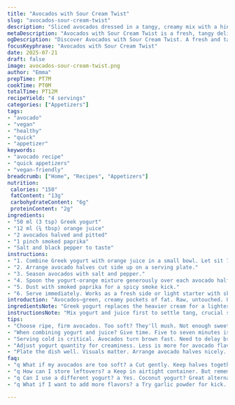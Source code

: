 ```yaml
---
title: "Avocados with Sour Cream Twist"
slug: "avocados-sour-cream-twist"
description: "Sliced avocados dressed in a tangy, creamy mix with a hint of orange juice and smoked paprika. A simple, fresh starter or side that’s quick to whip up. Uses Greek yogurt instead of cream for a lighter taste, and lime swapped for orange juice for a subtle sweet note. A sprinkle of smoked paprika adds a smoky edge. Ready in 12 minutes, serves four, gluten-free, vegan adjustable."
metaDescription: "Avocados with Sour Cream Twist is a fresh, tangy delight. Quick to prepare, a unique starter. Perfect for any gathering."
ogDescription: "Discover Avocados with Sour Cream Twist. A fresh and tangy treat. Quick, easy, and perfect for any meal. A delightful starter!"
focusKeyphrase: "Avocados with Sour Cream Twist"
date: 2025-07-21
draft: false
image: avocados-sour-cream-twist.png
author: "Emma"
prepTime: PT7M
cookTime: PT0M
totalTime: PT12M
recipeYield: "4 servings"
categories: ["Appetizers"]
tags:
- "avocado"
- "vegan"
- "healthy"
- "quick"
- "appetizer"
keywords:
- "avocado recipe"
- "quick appetizers"
- "vegan-friendly"
breadcrumb: ["Home", "Recipes", "Appetizers"]
nutrition: 
 calories: "150"
 fatContent: "13g"
 carbohydrateContent: "6g"
 proteinContent: "2g"
ingredients:
- "50 ml (3 tsp) Greek yogurt"
- "12 ml (¾ tbsp) orange juice"
- "2 avocados halved and pitted"
- "1 pinch smoked paprika"
- "Salt and black pepper to taste"
instructions:
- "1. Combine Greek yogurt with orange juice in a small bowl. Let sit 7 minutes to let flavors mingle."
- "2. Arrange avocado halves cut side up on a serving plate."
- "3. Season avocados with salt and pepper."
- "4. Spoon the yogurt-orange mixture generously over each avocado half."
- "5. Dust with smoked paprika for a spicy smoke kick."
- "6. Serve immediately. Works as a fresh side or light starter with skewers or grilled veggies."
introduction: "Avocados—green, creamy pockets of fat. Raw, untouched. Quick fix for anyone wanting a touch of luxury without fuss. No frying, just slicing. Simplicity at its core. Now, swap lime for orange juice, something sweeter, a twist unexpected. Greek yogurt steps in for heavy cream; lighter, tangier, with a bit of protein. Smoked paprika sneaks in, smoky, earthy, a little rebel. Mix, wait a few, layers form. No recipes, no measuring, just approximation. Salt and pepper sharpen the dull edges. Avocado meets new friends, redefined. Serve cold, a cool reprieve in a diet that needs no fire, just chill and thrill. Four plates, four smiles; in minutes, done."
ingredientsNote: "Greek yogurt replaces the heavier cream for a lighter, tangier profile that balances richness without overwhelming. Orange juice cuts acidity with a mild sweetness versus lime's sharpness, changing the flavor axis. Smoked paprika is not traditional but adds unexpected warmth and slight smokiness, lending depth without heat. Avocados must be ripe but firm—otherwise the base turns mushy and flavor blander. Salt anchors all flavors while freshly ground pepper wakes the palate. Adjust yogurt quantity to your creaminess preference; too much can drown avocado’s subtlety. Using fresh orange juice avoids bitterness and artificial notes. Consider fresh herbs like cilantro or chives if wanting more complexity."
instructionsNote: "Mix yogurt and juice first to settle tang, crucial since the orange juice’s bright flavors need time to meld with creamy yogurt. Let rest at least 5-7 minutes. Meanwhile, prep avocado halves, remove pits carefully to keep flesh intact. Season each half with salt and pepper individually for balanced taste; done before dressing to prevent bland spots. Use a spoon to dollop dressed mixture; avoid spreading to retain texture contrast. Finishing touch of smoked paprika sprinkled evenly not stirred in for visual pop and bite. Serve cold immediately to prevent avocado browning; if needed, cover with plastic wrap touching the surface to minimize oxidation. Great with skewers or grilled veggies on side, quick assembly, no cooking steps needed."
tips:
- "Choose ripe, firm avocados. Too soft? They'll mush. Not enough sweetness? Consider fresh orange juice over bottled. Fresh really matters. Smoked paprika? Dust lightly. Too much? Overpowers. Add fresh herbs for complexity. Cilantro? Chives? Both work. Also, rest yogurt mix? Super important. Want bright flavors? Let it mingle."
- "When combining yogurt and juice? Give time. Five to seven minutes is key. That tangy bliss? Just needs patience. Avocados prepped? Cut with care. Keep halves intact. Season right before serving. Salt and pepper balance. Drowning in flavors? Avoid that. Keep it fresh and light."
- "Serving cold is critical. Avocados turn brown fast. Need to delay browning? Cover tightly. Plastic wrap touching the surface? Stops oxidation. Want to make it fancier? Skewers or grilled veggies on the side. Great combo. Quick assembly. No cooking at all. Just slice and serve."
- "Adjust yogurt quantity for creaminess. Less is more for avocado flavor. Avoid overwhelming. Orange juice adds sweetness. Allow it to be mild, not sharp. Smoked paprika adds depth. Do not mix in. Just sprinkle. Visually appealing? Yes. Flavorful? Absolutely. Treat this with care."
- "Plate the dish well. Visuals matter. Arrange avocado halves nicely. Dressing on top? Generous, but not slathered. A balanced look. Fresh ingredients shine through. Showcase that beautiful green. Minimal fuss, maximum effect. This dish counts on simplicity and style."
faq:
- "q What if my avocados are too soft? a Cut gently. Keep halves together. Use firm also. Avoid over-ripeness. Flavor dulls. Focus on buy right."
- "q How can I store leftovers? a Keep in airtight container. But remember? Avocados brown quickly. Use plastic wrap. Touching the surface helps."
- "q Can I use a different yogurt? a Yes. Coconut yogurt? Great alternative. But check flavor balance. Thickness matters too. Not too tangy."
- "q What if I want to add more flavors? a Try garlic powder for kick. Or maybe some fresh herbs. Just be careful with flavor balance. Too intense? Overpowering."

---
```


